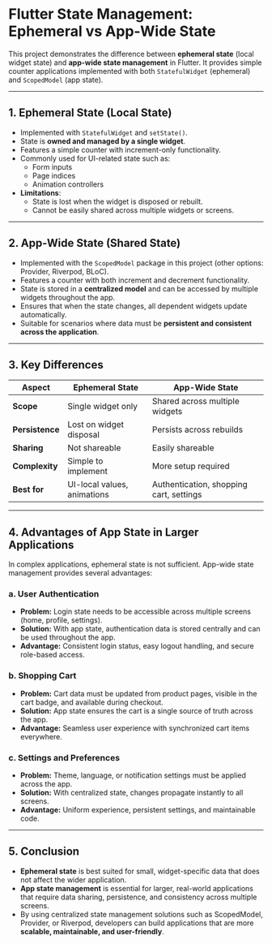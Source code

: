 # Flutter State Management: Ephemeral vs App-Wide State

This project demonstrates the difference between **ephemeral state** (local widget state) and **app-wide state management** in Flutter. It provides simple counter applications implemented with both `StatefulWidget` (ephemeral) and `ScopedModel` (app state).

---

## 1. Ephemeral State (Local State)

- Implemented with `StatefulWidget` and `setState()`.
- State is **owned and managed by a single widget**.
- Features a simple counter with increment-only functionality.
- Commonly used for UI-related state such as:
  - Form inputs
  - Page indices
  - Animation controllers
- **Limitations**:
  - State is lost when the widget is disposed or rebuilt.
  - Cannot be easily shared across multiple widgets or screens.

---

## 2. App-Wide State (Shared State)

- Implemented with the `ScopedModel` package in this project (other options: Provider, Riverpod, BLoC).
- Features a counter with both increment and decrement functionality.
- State is stored in a **centralized model** and can be accessed by multiple widgets throughout the app.
- Ensures that when the state changes, all dependent widgets update automatically.
- Suitable for scenarios where data must be **persistent and consistent across the application**.

---

## 3. Key Differences

| Aspect            | Ephemeral State                   | App-Wide State                |
|-------------------|-----------------------------------|--------------------------------|
| **Scope**         | Single widget only                | Shared across multiple widgets |
| **Persistence**   | Lost on widget disposal           | Persists across rebuilds       |
| **Sharing**       | Not shareable                     | Easily shareable               |
| **Complexity**    | Simple to implement               | More setup required            |
| **Best for**      | UI-local values, animations       | Authentication, shopping cart, settings |

---

## 4. Advantages of App State in Larger Applications

In complex applications, ephemeral state is not sufficient. App-wide state management provides several advantages:

### a. User Authentication
- **Problem:** Login state needs to be accessible across multiple screens (home, profile, settings).
- **Solution:** With app state, authentication data is stored centrally and can be used throughout the app.
- **Advantage:** Consistent login status, easy logout handling, and secure role-based access.

### b. Shopping Cart
- **Problem:** Cart data must be updated from product pages, visible in the cart badge, and available during checkout.
- **Solution:** App state ensures the cart is a single source of truth across the app.
- **Advantage:** Seamless user experience with synchronized cart items everywhere.

### c. Settings and Preferences
- **Problem:** Theme, language, or notification settings must be applied across the app.
- **Solution:** With centralized state, changes propagate instantly to all screens.
- **Advantage:** Uniform experience, persistent settings, and maintainable code.

---

## 5. Conclusion

- **Ephemeral state** is best suited for small, widget-specific data that does not affect the wider application.
- **App state management** is essential for larger, real-world applications that require data sharing, persistence, and consistency across multiple screens.
- By using centralized state management solutions such as ScopedModel, Provider, or Riverpod, developers can build applications that are more **scalable, maintainable, and user-friendly**.
